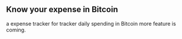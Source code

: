 ## Know your expense in Bitcoin
a expense tracker for tracker daily spending in Bitcoin
more feature is coming.